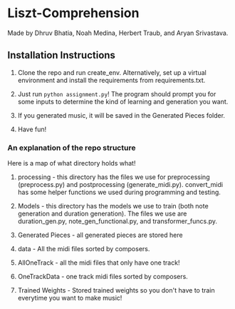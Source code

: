 # Liszt-Comprehension
Made by Dhruv Bhatia, Noah Medina, Herbert Traub, and Aryan Srivastava.

## Installation Instructions 

1. Clone the repo and run create_env. Alternatively, set up a virtual environment and install the requirements from requirements.txt.

2. Just run `python assignment.py`! The program should prompt you for some inputs to determine the kind of learning and generation you want. 

3. If you generated music, it will be saved in the Generated Pieces folder.

4. Have fun! 

### An explanation of the repo structure 

Here is a map of what directory holds what! 

1. processing - this directory has the files we use for preprocessing (preprocess.py) and postprocessing (generate_midi.py). 
convert_midi has some helper functions we used during programming and testing. 

2. Models - this directory has the models we use to train (both note generation and duration generation). The files we use are 
duration_gen.py, note_gen_functional.py, and transformer_funcs.py. 

3. Generated Pieces - all generated pieces are stored here 

4. data - All the midi files sorted by composers.

5. AllOneTrack - all the midi files that only have one track!

6. OneTrackData - one track midi files sorted by composers. 

7. Trained Weights - Stored trained weights so you don't have to train everytime you want to make music! 
